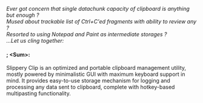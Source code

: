 _Ever got concern that single datachunk capacity of clipboard is anything but enough ?_  
_Mused about trackable list of Ctrl+C'ed fragments with ability to review any ?_  
_Resorted to using Notepad and Paint as intermediate storages ?_  
_...Let us cling together:_
 
#### ; &lt;Sum&gt;:

Slippery Clip is an optimized and portable clipboard management utility, mostly powered by minimalistic GUI with maximum keyboard support in mind. It provides easy-to-use storage mechanism for logging and processing any data sent to clipboard, complete with hotkey-based multipasting functionality.

